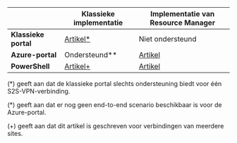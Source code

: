|  | **Klassieke implementatie**  | **Implementatie van Resource Manager** |
|----------------------------------------|--------------|----------------------|
| **Klassieke portal**                     |[Artikel*](../articles/vpn-gateway/vpn-gateway-site-to-site-create.md) |  Niet ondersteund |
| **Azure-portal**                       | Ondersteund**              | [Artikel](vpn-gateway-howto-site-to-site-resource-manager-portal.md)|
| **PowerShell**               |[Artikel+](..articles/vpn-gateway/vpn-gateway-multi-site.md)          | [Artikel](..articles/vpn-gateway/vpn-gateway-create-site-to-site-rm-powershell.md)| 

(*) geeft aan dat de klassieke portal slechts ondersteuning biedt voor één S2S-VPN-verbinding.

(*) geeft aan dat er nog geen end-to-end scenario beschikbaar is voor de Azure-portal.

(+) geeft aan dat dit artikel is geschreven voor verbindingen van meerdere sites.



<!--HONumber=Sep16_HO3-->


